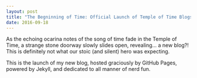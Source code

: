 ```yaml
---
layout: post
title: "The Begninning of Time: Official Launch of Temple of Time Blogsite"
date: 2016-09-18
---
```

As the echoing ocarina notes of the song of time fade in the Temple of Time, a strange stone doorway slowly slides open, revealing... a new blog?! This is definitely not what our stoic (and silent) hero was expecting.

This is the launch of my new blog, hosted graciously by GitHub Pages, powered by Jekyll, and dedicated to all manner of nerd fun.
